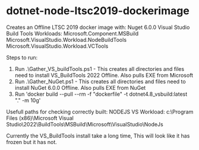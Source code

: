 # dotnet-node-ltsc2019-dockerimage

Creates an Offline LTSC 2019 docker image with: 
Nuget 6.0.0 
Visual Studio Build Tools Workloads:
  Microsoft.Component.MSBuild
  Microsoft.VisualStudio.Workload.NodeBuildTools
  Microsoft.VisualStudio.Workload.VCTools
  
Steps to run: 

1. Run .\Gather_VS_buildTools.ps1 - This creates all directories and files need to install VS_BuildTools 2022 Offline. Also pulls EXE from Microsoft 
2. Run .\Gather_NuGet.ps1 - This creates all directories and files need to install NuGet 6.0.0 Offline. Also pulls EXE from NuGet 
3. Run 'docker build --pull --rm -f "dockerfile" -t dotnet4.8_vsbuild:latest "." -m 10g'

Usefull paths for checking correctly built:
NODEJS VS Workload: c:\Program Files (x86)\Microsoft Visual Studio\2022\BuildTools\MSBuild\Microsoft\VisualStudio\NodeJs

Currently the VS_BuildTools install take a long time, This will look like it has frozen but it has not. 

